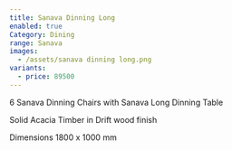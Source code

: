 ```yaml
---
title: Sanava Dinning Long
enabled: true
Category: Dining
range: Sanava
images:
  - /assets/sanava dinning long.png
variants:
  - price: 89500
---
```

6 Sanava Dinning Chairs
with Sanava Long Dinning Table

Solid Acacia Timber in Drift wood finish

Dimensions
1800 x 1000 mm
